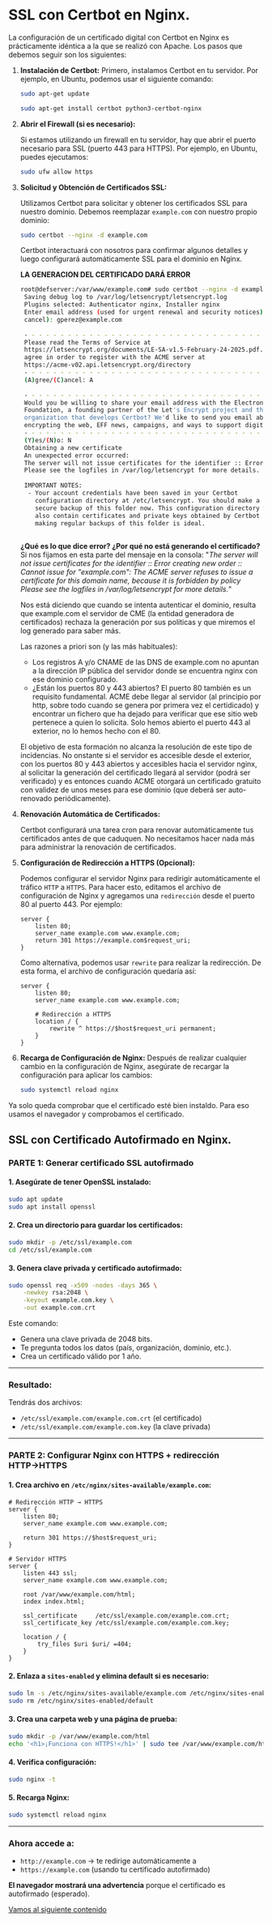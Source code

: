# SSL con Certbot en Nginx.

La configuración de un certificado digital con Certbot en Nginx es prácticamente idéntica a la que se realizó con Apache. Los pasos que debemos seguir son los siguientes:


1. **Instalación de Certbot:**
    Primero, instalamos Certbot en tu servidor. Por ejemplo, en Ubuntu, podemos usar el siguiente comando:

    ```bash
    sudo apt-get update
    ```

    ```bash
    sudo apt-get install certbot python3-certbot-nginx
    ```

2. **Abrir el Firewall (si es necesario):**
   
    Si estamos utilizando un firewall en tu servidor, hay que abrir el puerto necesario para SSL (puerto 443 para HTTPS). Por ejemplo, en Ubuntu, puedes ejecutamos:
    
    ```bash
    sudo ufw allow https
    ```

3. **Solicitud y Obtención de Certificados SSL:**
   
    Utilizamos Certbot para solicitar y obtener los certificados SSL para nuestro dominio. Debemos reemplazar `example.com` con nuestro propio dominio:

    ```bash
    sudo certbot --nginx -d example.com
    ```
    
    Certbot interactuará con nosotros para confirmar algunos detalles y luego configurará automáticamente SSL para el dominio en Nginx.

   **LA GENERACION DEL CERTIFICADO DARÁ ERROR**

   ```bash
   root@defserver:/var/www/example.com# sudo certbot --nginx -d example.com
    Saving debug log to /var/log/letsencrypt/letsencrypt.log
    Plugins selected: Authenticator nginx, Installer nginx
    Enter email address (used for urgent renewal and security notices) (Enter 'c' to
    cancel): gperez@example.com
    
    - - - - - - - - - - - - - - - - - - - - - - - - - - - - - - - - - - - - - - - -
    Please read the Terms of Service at
    https://letsencrypt.org/documents/LE-SA-v1.5-February-24-2025.pdf. You must
    agree in order to register with the ACME server at
    https://acme-v02.api.letsencrypt.org/directory
    - - - - - - - - - - - - - - - - - - - - - - - - - - - - - - - - - - - - - - - -
    (A)gree/(C)ancel: A
    
    - - - - - - - - - - - - - - - - - - - - - - - - - - - - - - - - - - - - - - - -
    Would you be willing to share your email address with the Electronic Frontier
    Foundation, a founding partner of the Let's Encrypt project and the non-profit
    organization that develops Certbot? We'd like to send you email about our work
    encrypting the web, EFF news, campaigns, and ways to support digital freedom.
    - - - - - - - - - - - - - - - - - - - - - - - - - - - - - - - - - - - - - - - -
    (Y)es/(N)o: N
    Obtaining a new certificate
    An unexpected error occurred:
    The server will not issue certificates for the identifier :: Error creating new order :: Cannot issue for "example.com": The ACME server refuses to issue a certificate for this domain name, because it is forbidden by policy
    Please see the logfiles in /var/log/letsencrypt for more details.
    
    IMPORTANT NOTES:
     - Your account credentials have been saved in your Certbot
       configuration directory at /etc/letsencrypt. You should make a
       secure backup of this folder now. This configuration directory will
       also contain certificates and private keys obtained by Certbot so
       making regular backups of this folder is ideal.
     
   ```
   **¿Qué es lo que dice error? ¿Por qué no está generando el certificado?**  
   Si nos fijamos en esta parte del mensaje en la consola: "_The server will not issue certificates for the identifier :: Error creating new order :: Cannot issue for "example.com": The ACME server refuses to issue a certificate for this domain name, because it is forbidden by policy
    Please see the logfiles in /var/log/letsencrypt for more details._"

   Nos está diciendo que cuando se intenta autenticar el dominio, resulta que example.com el servidor de CME (la entidad generadora de certificados) rechaza la generación por sus políticas y que miremos el log generado para saber más.

   Las razones a priori son (y las más habituales):
   - Los registros A y/o CNAME de las DNS de example.com no apuntan a la dirección IP pública del  servidor donde se encuentra nginx con ese dominio configurado.
   - ¿Están los puertos 80 y 443 abiertos? El puerto 80 también es un requisito fundamental. ACME debe llegar al servidor (al principio por http, sobre todo cuando se genera por primera vez el certidicado) y encontrar un fichero que ha dejado para verificar que ese sitio web pertenece a quien lo solicita. Solo hemos abierto el puerto 443 al exterior, no lo hemos hecho con el 80.

   El objetivo de esta formación no alcanza la resolución de este tipo de incidencias. No onstante si el servidor es accesible desde el exterior, con los puertos 80 y 443 abiertos y accesibles hacia el servidor nginx, al solicitar la generación del certificado llegará al servidor (podrá ser verificado) y es entonces cuando ACME otorgará un certificado gratuito con validez de unos meses para ese dominio (que deberá ser auto-renovado periódicamente).


5. **Renovación Automática de Certificados:**
    
    Certbot configurará una tarea cron para renovar automáticamente tus certificados antes de que caduquen. No necesitamos hacer nada más para administrar la renovación de certificados.


6. **Configuración de Redirección a HTTPS (Opcional):**

    Podemos configurar el servidor Nginx para redirigir automáticamente el tráfico `HTTP` a `HTTPS`. Para hacer esto, editamos el archivo de configuración de Nginx y agregamos una `redirección` desde el puerto 80 al puerto 443. Por ejemplo:

    ```nginx
    server {
        listen 80;
        server_name example.com www.example.com;
        return 301 https://example.com$request_uri;
    }
    ```

    Como alternativa, podemos usar `rewrite` para realizar la redirección. De esta forma, el archivo de configuración quedaría así:

    ```nginx
    server {
        listen 80;
        server_name example.com www.example.com;

        # Redirección a HTTPS
        location / {
            rewrite ^ https://$host$request_uri permanent;
        }
    }
    ```

7. **Recarga de Configuración de Nginx:**
    Después de realizar cualquier cambio en la configuración de Nginx, asegúrate de recargar la configuración para aplicar los cambios:
  
    ```bash
    sudo systemctl reload nginx
    ```

Ya solo queda comprobar que el certificado esté bien instaldo. Para eso usamos el navegador y comprobamos el certificado.


## SSL con Certificado Autofirmado en Nginx.

### PARTE 1: Generar certificado SSL autofirmado

#### 1. Asegúrate de tener OpenSSL instalado:

```bash
sudo apt update
sudo apt install openssl
```

#### 2. Crea un directorio para guardar los certificados:

```bash
sudo mkdir -p /etc/ssl/example.com
cd /etc/ssl/example.com
```

#### 3. Genera clave privada y certificado autofirmado:

```bash
sudo openssl req -x509 -nodes -days 365 \
    -newkey rsa:2048 \
    -keyout example.com.key \
    -out example.com.crt
```

Este comando:

* Genera una clave privada de 2048 bits.
* Te pregunta todos los datos (país, organización, dominio, etc.).
* Crea un certificado válido por 1 año.

---

### Resultado:

Tendrás dos archivos:

* `/etc/ssl/example.com/example.com.crt` (el certificado)
* `/etc/ssl/example.com/example.com.key` (la clave privada)

---

###  PARTE 2: Configurar Nginx con HTTPS + redirección HTTP→HTTPS

#### 1. Crea archivo en `/etc/nginx/sites-available/example.com`:

```nginx
# Redirección HTTP → HTTPS
server {
    listen 80;
    server_name example.com www.example.com;

    return 301 https://$host$request_uri;
}

# Servidor HTTPS
server {
    listen 443 ssl;
    server_name example.com www.example.com;

    root /var/www/example.com/html;
    index index.html;

    ssl_certificate     /etc/ssl/example.com/example.com.crt;
    ssl_certificate_key /etc/ssl/example.com/example.com.key;

    location / {
        try_files $uri $uri/ =404;
    }
}
```

#### 2. Enlaza a `sites-enabled` y elimina default si es necesario:

```bash
sudo ln -s /etc/nginx/sites-available/example.com /etc/nginx/sites-enabled/
sudo rm /etc/nginx/sites-enabled/default
```

#### 3. Crea una carpeta web y una página de prueba:

```bash
sudo mkdir -p /var/www/example.com/html
echo '<h1>¡Funciona con HTTPS!</h1>' | sudo tee /var/www/example.com/html/index.html
```

#### 4. Verifica configuración:

```bash
sudo nginx -t
```

#### 5. Recarga Nginx:

```bash
sudo systemctl reload nginx
```

---

### Ahora accede a:

* `http://example.com` → te redirige automáticamente a
* `https://example.com` (usando tu certificado autofirmado)

**El navegador mostrará una advertencia** porque el certificado es autofirmado (esperado).


[Vamos al siguiente contenido](./10-J.md)
